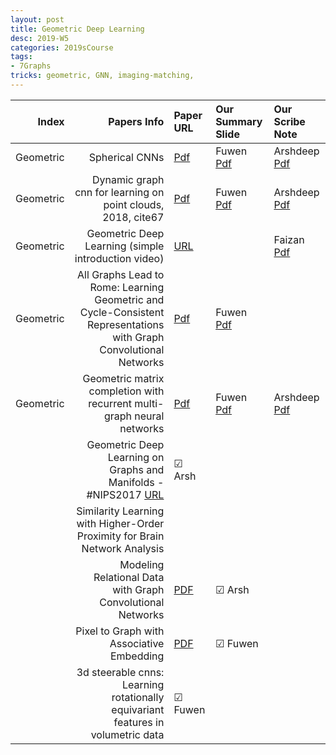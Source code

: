 ```yaml
---
layout: post
title: Geometric Deep Learning
desc: 2019-W5
categories: 2019sCourse
tags:
- 7Graphs
tricks: geometric, GNN, imaging-matching,   
---
```


| Index | Papers Info | Paper URL| Our Summary Slide |Our Scribe Note |
| -----: | -------------------------------: | :----- | :----- | :----- | 
|  Geometric |   Spherical CNNs   | [Pdf](https://arxiv.org/abs/1801.10130) | Fuwen [Pdf]() | Arshdeep [Pdf]() | 
| Geometric | Dynamic graph cnn for learning on point clouds, 2018, cite67  | [Pdf](https://arxiv.org/abs/1801.07829) | Fuwen [Pdf]() | Arshdeep [Pdf]() | 
| Geometric | Geometric Deep Learning (simple introduction video) |  [URL](https://www.youtube.com/watch?v=D3fnGG7cdjY) |  | Faizan [Pdf]() | 
| Geometric | All Graphs Lead to Rome: Learning Geometric and Cycle-Consistent Representations with Graph Convolutional Networks | [Pdf](https://arxiv.org/abs/1611.08097) | Fuwen [Pdf]() |  | 
| Geometric |  Geometric matrix completion with recurrent multi-graph neural networks     | [Pdf](https://arxiv.org/abs/1704.06803) | Fuwen [Pdf]() | Arshdeep [Pdf]() | 
|  |  Geometric Deep Learning on Graphs and Manifolds - #NIPS2017  [URL](https://www.youtube.com/watch?v=LvmjbXZyoP0)  | &#9745; Arsh  |  | 
| | Similarity Learning with Higher-Order Proximity for Brain Network Analysis | | | 
| | Modeling Relational Data with Graph Convolutional Networks | [PDF](https://arxiv.org/abs/1703.06103) | &#9745; Arsh |  
|  | Pixel to Graph with Associative Embedding | [PDF]()   | &#9745; Fuwen  |  
|  | 3d steerable cnns: Learning rotationally equivariant features in volumetric data  |&#9745; Fuwen |  
